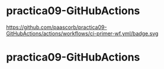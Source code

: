# practica09-GitHubActions
https://github.com/paascorb/practica09-GitHubActions/actions/workflows/ci-primer-wf.yml/badge.svg
# practica09-GitHubActions
